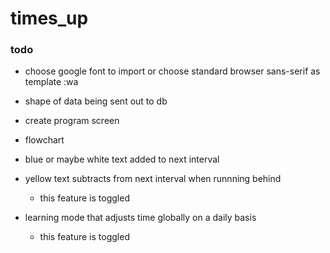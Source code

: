 # times_up
### todo

* choose google font to import or choose standard browser sans-serif as template
:wa

* shape of data being sent out to db
* create program screen
* flowchart


* blue or maybe white text added to next interval
* yellow text subtracts from next interval when runnning behind
    * this feature is toggled
* learning mode that adjusts time globally on a daily basis
    * this feature is toggled
